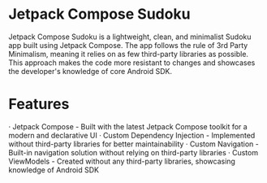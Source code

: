
# Jetpack Compose Sudoku
Jetpack Compose Sudoku is a lightweight, clean, and minimalist Sudoku app built using Jetpack Compose. The app follows the rule of 3rd Party Minimalism, meaning it relies on as few third-party libraries as possible. This approach makes the code more resistant to changes and showcases the developer's knowledge of core Android SDK.

# Features
‧ Jetpack Compose - Built with the latest Jetpack Compose toolkit for a modern and declarative UI
‧ Custom Dependency Injection - Implemented without third-party libraries for better maintainability
‧ Custom Navigation - Built-in navigation solution without relying on third-party libraries
‧ Custom ViewModels - Created without any third-party libraries, showcasing knowledge of Android SDK
